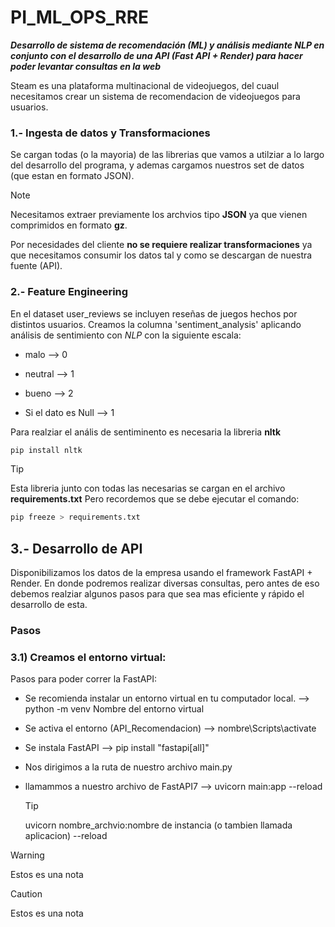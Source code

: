 # PI_ML_OPS_RRE

***Desarrollo de sistema de recomendación (ML) y análisis mediante NLP en conjunto con el desarrollo de una API (Fast API + Render) para hacer poder levantar consultas en la web***

Steam es una plataforma multinacional de videojuegos, del cuaul necesitamos crear un sistema de recomendacion de videojuegos para usuarios.

### 1.- Ingesta de datos y Transformaciones
Se cargan todas (o la mayoria) de las librerias que vamos a utilziar a lo largo del desarrollo del programa, y ademas cargamos nuestros set de datos (que estan en formato JSON).

> [!Note]
> Necesitamos extraer previamente los archvios tipo **JSON** ya que vienen comprimidos en formato **gz**.

Por necesidades del cliente **no se requiere realizar transformaciones** ya que necesitamos consumir los datos tal y como se descargan de nuestra fuente (API).

### 2.- Feature Engineering

En el dataset user_reviews se incluyen reseñas de juegos hechos por distintos usuarios. Creamos la columna 'sentiment_analysis' aplicando análisis de sentimiento con _NLP_ con la siguiente escala: 

+ malo --> 0

+ neutral --> 1

+ bueno --> 2

+ Si el dato es Null --> 1

Para realziar el anális de sentiminento es necesaria la libreria **nltk**
```python
pip install nltk
```
> [!Tip]
> Esta libreria junto con todas las necesarias se cargan en el archivo **requirements.txt**
> Pero recordemos que se debe ejecutar el comando:
> ```python
>pip freeze > requirements.txt
> ```

## 3.- Desarrollo de API
Disponibilizamos los datos de la empresa usando el framework FastAPI + Render.
En donde podremos realizar diversas consultas, pero antes de eso debemos realziar algunos pasos para que sea mas eficiente y rápido el desarrollo de esta.

### Pasos

### 3.1) Creamos el entorno virtual:

Pasos para poder correr la FastAPI:

+ Se recomienda instalar un entorno virtual en tu computador local.
--> python -m venv Nombre del entorno virtual

+ Se activa el entorno (API_Recomendacion)
--> nombre\Scripts\activate

+ Se instala FastAPI
--> pip install "fastapi[all]"

+ Nos dirigimos a la ruta de nuestro archivo main.py

+ llamammos a nuestro archivo de FastAPI7
-->  uvicorn main:app --reload
  > [!Tip]
  > uvicorn nombre_archvio:nombre de instancia (o tambien llamada aplicacion) --reload


> [!Warning]
> Estos es una nota

> [!Caution]
> Estos es una nota
